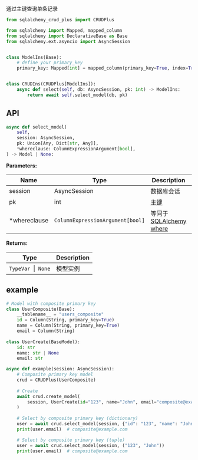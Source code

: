 通过主键查询单条记录

```py title="select_model" hl_lines="15"
from sqlalchemy_crud_plus import CRUDPlus

from sqlalchemy import Mapped, mapped_column
from sqlalchemy import DeclarativeBase as Base
from sqlalchemy.ext.asyncio import AsyncSession


class ModelIns(Base):
    # define your primary_key
    primary_key: Mapped[int] = mapped_column(primary_key=True, index=True, autoincrement=True)


class CRUDIns(CRUDPlus[ModelIns]):
    async def select(self, db: AsyncSession, pk: int) -> ModelIns:
        return await self.select_model(db, pk)
```

## API

```py
async def select_model(
    self,
    session: AsyncSession,
    pk: Union[Any, Dict[str, Any]],
    *whereclause: ColumnExpressionArgument[bool],
) -> Model | None:
```

**Parameters:**

| Name         | Type                             | Description                                                                                          | Default |
|--------------|----------------------------------|------------------------------------------------------------------------------------------------------|---------|
| session      | AsyncSession                     | 数据库会话                                                                                                | 必填      |
| pk           | int                              | [主键](../advanced/primary_key.md)                                                                     | 必填      |
| *whereclause | `ColumnExpressionArgument[bool]` | 等同于 [SQLAlchemy where](https://docs.sqlalchemy.org/en/20/tutorial/data_select.html#the-where-clause) |         |

**Returns:**

| Type                | Description |
|---------------------|-------------|
| `TypeVar `\|` None` | 模型实例        |


## example

```python
# Model with composite primary key
class UserComposite(Base):
    __tablename__ = "users_composite"
    id = Column(String, primary_key=True)
    name = Column(String, primary_key=True)
    email = Column(String)
    
class UserCreate(BaseModel):
    id: str
    name: str | None
    email: str

async def example(session: AsyncSession):
    # Composite primary key model
    crud = CRUDPlus(UserComposite)
    
    # Create
    await crud.create_model(
        session, UserCreate(id="123", name="John", email="composite@example.com"), commit=True
    )
    
    # Select by composite primary key (dictionary)
    user = await crud.select_model(session, {"id": "123", "name": "John"})
    print(user.email)  # composite@example.com

    # Select by composite primary key (tuple)
    user = await crud.select_model(session, ("123", "John"))
    print(user.email)  # composite@example.com
    

```